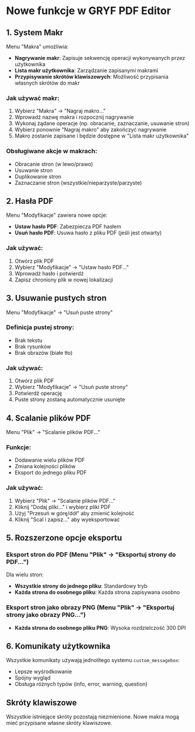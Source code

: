 # Nowe funkcje w GRYF PDF Editor

## 1. System Makr
Menu "Makra" umożliwia:
- **Nagrywanie makr**: Zapisuje sekwencję operacji wykonywanych przez użytkownika
- **Lista makr użytkownika**: Zarządzanie zapisanymi makrami
- **Przypisywanie skrótów klawiszowych**: Możliwość przypisania własnych skrótów do makr

### Jak używać makr:
1. Wybierz "Makra" → "Nagraj makro..."
2. Wprowadź nazwę makra i rozpocznij nagrywanie
3. Wykonaj żądane operacje (np. obracanie, zaznaczanie, usuwanie stron)
4. Wybierz ponownie "Nagraj makro" aby zakończyć nagrywanie
5. Makro zostanie zapisane i będzie dostępne w "Lista makr użytkownika"

### Obsługiwane akcje w makrach:
- Obracanie stron (w lewo/prawo)
- Usuwanie stron
- Duplikowanie stron
- Zaznaczanie stron (wszystkie/nieparzyste/parzyste)

## 2. Hasła PDF
Menu "Modyfikacje" zawiera nowe opcje:
- **Ustaw hasło PDF**: Zabezpiecza PDF hasłem
- **Usuń hasło PDF**: Usuwa hasło z pliku PDF (jeśli jest otwarty)

### Jak używać:
1. Otwórz plik PDF
2. Wybierz "Modyfikacje" → "Ustaw hasło PDF..."
3. Wprowadź hasło i potwierdź
4. Zapisz chroniony plik w nowej lokalizacji

## 3. Usuwanie pustych stron
Menu "Modyfikacje" → "Usuń puste strony"

### Definicja pustej strony:
- Brak tekstu
- Brak rysunków
- Brak obrazów (białe tło)

### Jak używać:
1. Otwórz plik PDF
2. Wybierz "Modyfikacje" → "Usuń puste strony"
3. Potwierdź operację
4. Puste strony zostaną automatycznie usunięte

## 4. Scalanie plików PDF
Menu "Plik" → "Scalanie plików PDF..."

### Funkcje:
- Dodawanie wielu plików PDF
- Zmiana kolejności plików
- Eksport do jednego pliku PDF

### Jak używać:
1. Wybierz "Plik" → "Scalanie plików PDF..."
2. Kliknij "Dodaj pliki..." i wybierz pliki PDF
3. Użyj "Przesuń w górę/dół" aby zmienić kolejność
4. Kliknij "Scal i zapisz..." aby wyeksportować

## 5. Rozszerzone opcje eksportu

### Eksport stron do PDF (Menu "Plik" → "Eksportuj strony do PDF...")
Dla wielu stron:
- **Wszystkie strony do jednego pliku**: Standardowy tryb
- **Każda strona do osobnego pliku**: Każda strona zapisywana osobno

### Eksport stron jako obrazy PNG (Menu "Plik" → "Eksportuj strony jako obrazy PNG...")
- **Każda strona do osobnego pliku PNG**: Wysoka rozdzielczość 300 DPI

## 6. Komunikaty użytkownika
Wszystkie komunikaty używają jednolitego systemu `custom_messagebox`:
- Lepsze wyśrodkowanie
- Spójny wygląd
- Obsługa różnych typów (info, error, warning, question)

## Skróty klawiszowe
Wszystkie istniejące skróty pozostają niezmienione. Nowe makra mogą mieć przypisane własne skróty klawiszowe.
